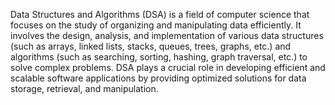 Data Structures and Algorithms (DSA) is a field of computer science that focuses on the study of organizing and manipulating data efficiently. It involves the design, analysis, and implementation of various data structures (such as arrays, linked lists, stacks, queues, trees, graphs, etc.) and algorithms (such as searching, sorting, hashing, graph traversal, etc.) to solve complex problems. DSA plays a crucial role in developing efficient and scalable software applications by providing optimized solutions for data storage, retrieval, and manipulation.
